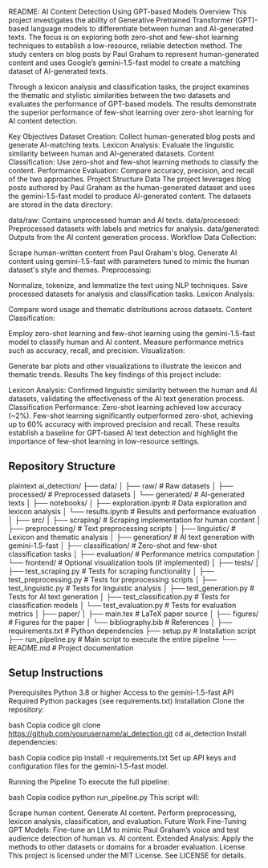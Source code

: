 README: AI Content Detection Using GPT-based Models
Overview
This project investigates the ability of Generative Pretrained Transformer (GPT)-based language models to differentiate between human and AI-generated texts. The focus is on exploring both zero-shot and few-shot learning techniques to establish a low-resource, reliable detection method. The study centers on blog posts by Paul Graham to represent human-generated content and uses Google’s gemini-1.5-fast model to create a matching dataset of AI-generated texts.

Through a lexicon analysis and classification tasks, the project examines the thematic and stylistic similarities between the two datasets and evaluates the performance of GPT-based models. The results demonstrate the superior performance of few-shot learning over zero-shot learning for AI content detection.

Key Objectives
Dataset Creation: Collect human-generated blog posts and generate AI-matching texts.
Lexicon Analysis: Evaluate the linguistic similarity between human and AI-generated datasets.
Content Classification: Use zero-shot and few-shot learning methods to classify the content.
Performance Evaluation: Compare accuracy, precision, and recall of the two approaches.
Project Structure
Data
The project leverages blog posts authored by Paul Graham as the human-generated dataset and uses the gemini-1.5-fast model to produce AI-generated content. The datasets are stored in the data directory:

data/raw: Contains unprocessed human and AI texts.
data/processed: Preprocessed datasets with labels and metrics for analysis.
data/generated: Outputs from the AI content generation process.
Workflow
Data Collection:

Scrape human-written content from Paul Graham's blog.
Generate AI content using gemini-1.5-fast with parameters tuned to mimic the human dataset's style and themes.
Preprocessing:

Normalize, tokenize, and lemmatize the text using NLP techniques.
Save processed datasets for analysis and classification tasks.
Lexicon Analysis:

Compare word usage and thematic distributions across datasets.
Content Classification:

Employ zero-shot learning and few-shot learning using the gemini-1.5-fast model to classify human and AI content.
Measure performance metrics such as accuracy, recall, and precision.
Visualization:

Generate bar plots and other visualizations to illustrate the lexicon and thematic trends.
Results
The key findings of this project include:

Lexicon Analysis: Confirmed linguistic similarity between the human and AI datasets, validating the effectiveness of the AI text generation process.
Classification Performance:
Zero-shot learning achieved low accuracy (~2%).
Few-shot learning significantly outperformed zero-shot, achieving up to 60% accuracy with improved precision and recall.
These results establish a baseline for GPT-based AI text detection and highlight the importance of few-shot learning in low-resource settings.

## Repository Structure

plaintext
ai_detection/
├── data/
│   ├── raw/                    # Raw datasets
│   ├── processed/              # Preprocessed datasets
│   └── generated/              # AI-generated texts
│
├── notebooks/
│   ├── exploration.ipynb       # Data exploration and lexicon analysis
│   └── results.ipynb           # Results and performance evaluation
│
├── src/
│   ├── scraping/               # Scraping implementation for human content
│   ├── preprocessing/          # Text preprocessing scripts
│   ├── linguistic/             # Lexicon and thematic analysis
│   ├── generation/             # AI text generation with gemini-1.5-fast
│   ├── classification/         # Zero-shot and few-shot classification tasks
│   ├── evaluation/             # Performance metrics computation
│   └── frontend/               # Optional visualization tools (if implemented)
│
├── tests/
│   ├── test_scraping.py        # Tests for scraping functionality
│   ├── test_preprocessing.py   # Tests for preprocessing scripts
│   ├── test_linguistic.py      # Tests for linguistic analysis
│   ├── test_generation.py      # Tests for AI text generation
│   ├── test_classification.py  # Tests for classification models
│   └── test_evaluation.py      # Tests for evaluation metrics
│
├── paper/
│   ├── main.tex                # LaTeX paper source
│   ├── figures/                # Figures for the paper
│   └── bibliography.bib        # References
│
├── requirements.txt            # Python dependencies
├── setup.py                    # Installation script
├── run_pipeline.py             # Main script to execute the entire pipeline
└── README.md                   # Project documentation


## Setup Instructions
Prerequisites
Python 3.8 or higher
Access to the gemini-1.5-fast API
Required Python packages (see requirements.txt)
Installation
Clone the repository:

bash
Copia codice
git clone https://github.com/yourusername/ai_detection.git
cd ai_detection
Install dependencies:

bash
Copia codice
pip install -r requirements.txt
Set up API keys and configuration files for the gemini-1.5-fast model.

Running the Pipeline
To execute the full pipeline:

bash
Copia codice
python run_pipeline.py
This script will:

Scrape human content.
Generate AI content.
Perform preprocessing, lexicon analysis, classification, and evaluation.
Future Work
Fine-Tuning GPT Models: Fine-tune an LLM to mimic Paul Graham’s voice and test audience detection of human vs. AI content.
Extended Analysis: Apply the methods to other datasets or domains for a broader evaluation.
License
This project is licensed under the MIT License. See LICENSE for details.
